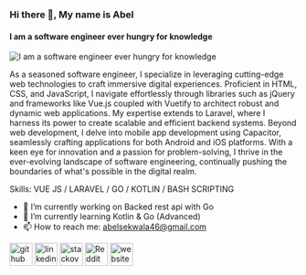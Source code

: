 ### Hi there 👋, My name is Abel
#### I am a software engineer ever hungry for knowledge
![I am a software engineer ever hungry for knowledge](https://media.licdn.com/dms/image/D4D16AQEGKDEDAjIEHQ/profile-displaybackgroundimage-shrink_350_1400/0/1671641558678?e=1717027200&v=beta&t=2P9RFb-jRmwSm-unJxZMm738ndMhOrGR2ghqWa4dyS4)

As a seasoned software engineer, I specialize in leveraging cutting-edge web technologies to craft immersive digital experiences. Proficient in HTML, CSS, and JavaScript, I navigate effortlessly through libraries such as jQuery and frameworks like Vue.js coupled with Vuetify to architect robust and dynamic web applications. My expertise extends to Laravel, where I harness its power to create scalable and efficient backend systems. Beyond web development, I delve into mobile app development using Capacitor, seamlessly crafting applications for both Android and iOS platforms. With a keen eye for innovation and a passion for problem-solving, I thrive in the ever-evolving landscape of software engineering, continually pushing the boundaries of what's possible in the digital realm.

Skills: VUE JS / LARAVEL / GO / KOTLIN / BASH SCRIPTING

- 🔭 I’m currently working on Backed rest api with Go 
- 🌱 I’m currently learning Kotlin & Go (Advanced) 
- 📫 How to reach me: abelsekwala46@gmail.com 


[<img src='https://cdn.jsdelivr.net/npm/simple-icons@3.0.1/icons/github.svg' alt='github' height='40'>](https://github.com/rootDefault)  [<img src='https://cdn.jsdelivr.net/npm/simple-icons@3.0.1/icons/linkedin.svg' alt='linkedin' height='40'>](https://www.linkedin.com/in/abel-sekwala-ba8544243/)  [<img src='https://cdn.jsdelivr.net/npm/simple-icons@3.0.1/icons/stackoverflow.svg' alt='stackoverflow' height='40'>](https://stackoverflow.com/users/14020789/default)  [<img src='https://cdn.jsdelivr.net/npm/simple-icons@3.0.1/icons/reddit.svg' alt='Reddit' height='40'>](https://www.reddit.com/user/Impressive-Result-26)  [<img src='https://cdn.jsdelivr.net/npm/simple-icons@3.0.1/icons/icloud.svg' alt='website' height='40'>](https://abel-porfolio.web.app/#/)  

